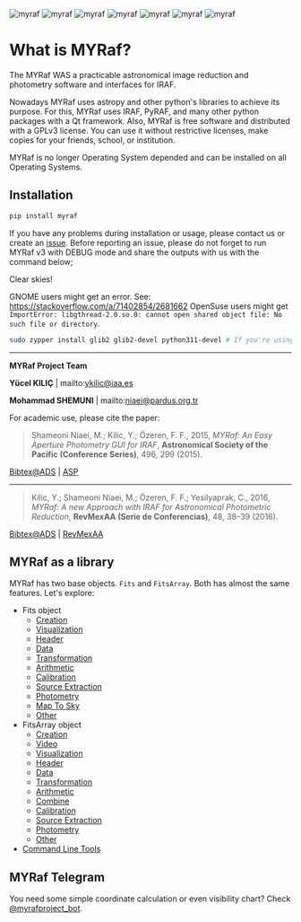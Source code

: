 ![myraf](https://github.com/myrafproject/myrafproject/actions/workflows/python-package.yml/badge.svg)
![myraf](https://img.shields.io/badge/coverage-77%25-31c553)
![myraf](https://img.shields.io/badge/Win-%E2%9C%93-f5f5f5?logo=windows11)
![myraf](https://img.shields.io/badge/Ubuntu-%E2%9C%93-e95420?logo=Ubuntu)
![myraf](https://img.shields.io/badge/MacOS-%E2%9C%93-dadada?logo=macos)
![myraf](https://img.shields.io/badge/Python-%2039,%20310,%20311-3776ab?logo=python)
![myraf](https://img.shields.io/badge/LIC-GNU/GPL%20V3-a32d2a?logo=GNU)

# What is MYRaf?

The MYRaf WAS a practicable astronomical image reduction and photometry software and interfaces for IRAF.

Nowadays MYRaf uses astropy and other python's libraries to achieve its purpose. For this, MYRaf uses IRAF, PyRAF, and
many other python packages with a Qt framework. Also, MYRaf is free software and distributed with a GPLv3 license. You
can use it without restrictive licenses, make copies for your friends, school, or institution.

MYRaf is no longer Operating System depended and can be installed on all Operating Systems.

## Installation

```bash
pip install myraf
  ```

If you have any problems during installation or usage, please contact us or create
an [issue](https://github.com/myrafproject/myrafproject/issues/new). Before reporting an issue, please do not forget to
run MYRaf v3 with DEBUG mode and share the outputs with us with the command below;

Clear skies!

GNOME users might get an error. See: https://stackoverflow.com/a/71402854/2681662
OpenSuse users might get `ImportError: libgthread-2.0.so.0: cannot open shared object file: No such file or directory`. 
```bash
sudo zypper install glib2 glib2-devel python311-devel # If you're using python3.11
```
______

**MYRaf Project Team**

**Yücel KILIÇ** | mailto:ykilic@iaa.es

**Mohammad SHEMUNI** | mailto:niaei@pardus.org.tr

For academic use, please cite the paper:

> Shameoni Niaei, M.; Kilic, Y.; Özeren, F. F.,
> 2015, *MYRaf: An Easy Aperture Photometry GUI for IRAF*, **Astronomical Society of the Pacific (Conference Series)**,
> 496, 299 (2015).

[Bibtex@ADS](https://ui.adsabs.harvard.edu/abs/2015ASPC..496..299N/exportcitation) | [ASP](http://articles.adsabs.harvard.edu/pdf/2015ASPC..496..299N)

------------

> Kilic, Y.; Shameoni Niaei, M.; Özeren, F. F.; Yesilyaprak, C.,
> 2016,
> *MYRaf: A new Approach with IRAF for Astronomical Photometric Reduction*,
> **RevMexAA (Serie de Conferencias)**, 48, 38–39 (2016).

[Bibtex@ADS](http://adsabs.harvard.edu/cgi-bin/nph-bib_query?bibcode=2016RMxAC..48...38K&data_type=BIBTEX&db_key=AST&nocookieset=1) | [RevMexAA](http://www.astroscu.unam.mx/rmaa/RMxAC..48/PDF/RMxAC..48_part-2.2.pdf)

## MYRaf as a library

MYRaf has two base objects. `Fits` and `FitsArray`.
Both has almost the same features. Let's explore:

- Fits object
    - [Creation](example/fits/create.ipynb)
    - [Visualization](example/fits/visualize.ipynb)
    - [Header](example/fits/header.ipynb)
    - [Data](example/fits/data.ipynb)
    - [Transformation](example/fits/transformation.ipynb)
    - [Arithmetic](example/fits/arithmetic.ipynb)
    - [Calibration](example/fits/calibration.ipynb)
    - [Source Extraction](example/fits/source_extraction.ipynb)
    - [Photometry](example/fits/photometry.ipynb)
    - [Map To Sky](example/fits/map_to_sky.ipynb)
    - [Other](example/fits/other.ipynb)
- FitsArray object
    - [Creation](example/fits_array/create.ipynb)
    - [Video](example/fits_array/video.ipynb)
    - [Visualization](example/fits_array/visualize.ipynb)
    - [Header](example/fits_array/header.ipynb)
    - [Data](example/fits_array/data.ipynb)
    - [Transformation](example/fits_array/transformation.ipynb)
    - [Arithmetic](example/fits_array/arithmetic.ipynb)
    - [Combine](example/fits_array/combine.ipynb)
    - [Calibration](example/fits_array/calibration.ipynb)
    - [Source Extraction](example/fits_array/source_extraction.ipynb)
    - [Photometry](example/fits_array/photometry.ipynb)
    - [Other](example/fits_array/other.ipynb)
- [Command Line Tools](example/command_line/im.md)

## MYRaf Telegram

You need some simple coordinate calculation or even visibility chart?
Check [@myrafproject_bot](https://t.me/myrafproject_bot). 
